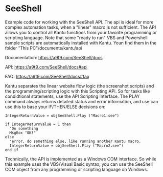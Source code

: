 # SeeShell
Example code for working with the SeeShell API. The api is ideal for more complex automation tasks, when a "linear" macro is not sufficient. The API allows you to control all Kantu functions from your favorite programming or scripting language. Note that some "ready to run" VBS and Powershell sample scripts are automatically installed with Kantu. Youn find them in the folder "This PC"/documents/kantu/api

Documentation: https://a9t9.com/SeeShell/docs

API:  https://a9t9.com/SeeShell/docs#api

FAQ: https://a9t9.com/SeeShell/docs#faq

Kantu separates the linear website flow logic (the screenshot scripts) and the programming/scripting logic with this Scripting API. So for tasks like condidtional statements, use the API Scripting Interface. The PLAY command always returns detailed status and error information, and use can use this to base your IF/THEN/ELSE decisions on:

~~~~
IntegerReturnValue = objSeeShell.Play ("Macro1.see")

if IntegerReturnValue = 1 then
  'Do something
  MsgBox "OK!"
else
  'error, do something else, like running another Kantu macro.
  IntegerReturnValue = objSeeShell.Play ("Macro2.see")
end if
~~~~

Technically, the API is implemented as a Windows COM interface. So while this example uses the VBS/Visual Basic syntax,  you can use the SeeShell COM object from any programming or scripting language on Windows.

